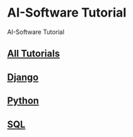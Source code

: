 # AI-Software Tutorial

AI-Software Tutorial

## [All Tutorials](https://github.com/omeatai/src-AI-Software/tree/main/src-tutorials)

## [Django](https://github.com/omeatai/src-AI-Software/tree/main/src-django)

## [Python](https://github.com/omeatai/src-AI-Software/tree/main/src-python)

## [SQL](https://github.com/omeatai/src-AI-Software/tree/main/src-sql)
